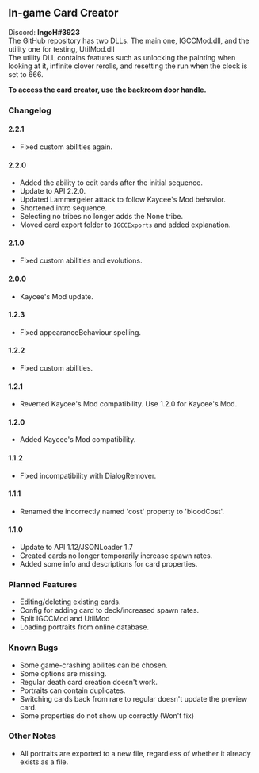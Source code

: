 ## In-game Card Creator ##
Discord: **IngoH#3923**<br>
The GitHub repository has two DLLs. The main one, IGCCMod.dll, and the utility one for testing, UtilMod.dll<br>
The utility DLL contains features such as unlocking the painting when looking at it, infinite clover rerolls, and resetting the run when the clock is set to 666.

**To access the card creator, use the backroom door handle.**<br>

### Changelog ###

#### 2.2.1
- Fixed custom abilities again.

#### 2.2.0
- Added the ability to edit cards after the initial sequence.
- Update to API 2.2.0.
- Updated Lammergeier attack to follow Kaycee's Mod behavior.
- Shortened intro sequence.
- Selecting no tribes no longer adds the None tribe.
- Moved card export folder to ```IGCCExports``` and added explanation.

#### 2.1.0
- Fixed custom abilities and evolutions.

#### 2.0.0
- Kaycee's Mod update.

#### 1.2.3
- Fixed appearanceBehaviour spelling.

#### 1.2.2
- Fixed custom abilities.

#### 1.2.1
- Reverted Kaycee's Mod compatibility. Use 1.2.0 for Kaycee's Mod.

#### 1.2.0
- Added Kaycee's Mod compatibility.

#### 1.1.2
- Fixed incompatibility with DialogRemover.

#### 1.1.1
- Renamed the incorrectly named 'cost' property to 'bloodCost'.

#### 1.1.0
- Update to API 1.12/JSONLoader 1.7
- Created cards no longer temporarily increase spawn rates.
- Added some info and descriptions for card properties.

### Planned Features ###
- Editing/deleting existing cards.
- Config for adding card to deck/increased spawn rates.
- Split IGCCMod and UtilMod
- Loading portraits from online database.

### Known Bugs ###
- Some game-crashing abilites can be chosen.
- Some options are missing.
- Regular death card creation doesn't work.
- Portraits can contain duplicates.
- Switching cards back from rare to regular doesn't update the preview card.
- Some properties do not show up correctly (Won't fix)

### Other Notes ###
- All portraits are exported to a new file, regardless of whether it already exists as a file.
